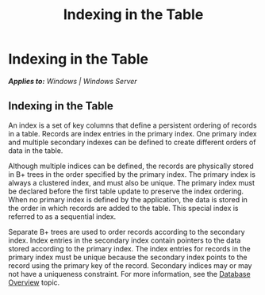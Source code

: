﻿---
title: Indexing in the Table
TOCTitle: Indexing in the Table
ms:assetid: d86c2c6b-d001-468d-ab74-937911b0036d
ms:mtpsurl: https://msdn.microsoft.com/library/Gg294106(v=EXCHG.10)
ms:contentKeyID: 32765721
ms.date: 04/11/2016
ms.topic: article
---

# Indexing in the Table


_**Applies to:** Windows | Windows Server_

## Indexing in the Table

An index is a set of key columns that define a persistent ordering of records in a table. Records are index entries in the primary index. One primary index and multiple secondary indexes can be defined to create different orders of data in the table.

Although multiple indices can be defined, the records are physically stored in B+ trees in the order specified by the primary index. The primary index is always a clustered index, and must also be unique. The primary index must be declared before the first table update to preserve the index ordering. When no primary index is defined by the application, the data is stored in the order in which records are added to the table. This special index is referred to as a sequential index.

Separate B+ trees are used to order records according to the secondary index. Index entries in the secondary index contain pointers to the data stored according to the primary index. The index entries for records in the primary index must be unique because the secondary index points to the record using the primary key of the record. Secondary indices may or may not have a uniqueness constraint. For more information, see the [Database Overview](./database-overview.md) topic.